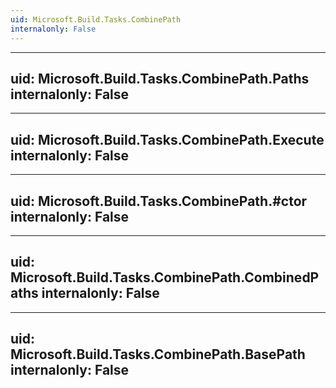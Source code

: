 ```yaml
---
uid: Microsoft.Build.Tasks.CombinePath
internalonly: False
---
```


---
uid: Microsoft.Build.Tasks.CombinePath.Paths
internalonly: False
---

---
uid: Microsoft.Build.Tasks.CombinePath.Execute
internalonly: False
---

---
uid: Microsoft.Build.Tasks.CombinePath.#ctor
internalonly: False
---

---
uid: Microsoft.Build.Tasks.CombinePath.CombinedPaths
internalonly: False
---

---
uid: Microsoft.Build.Tasks.CombinePath.BasePath
internalonly: False
---
